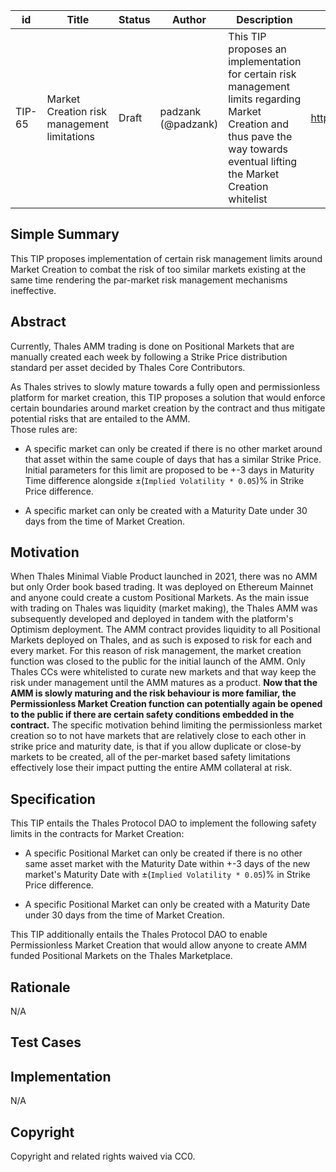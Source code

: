 
| id | Title | Status | Author | Description | Discussions to | Created |
| ----------- | ----------- | ----------- | ----------- | ----------- | ----------- | ----------- |
| TIP-65 | Market Creation risk management limitations | Draft | padzank (@padzank) | This TIP proposes an implementation for certain risk management limits regarding Market Creation and thus pave the way towards eventual lifting the Market Creation whitelist | https://discord.gg/8bzFdpGTrp | 2022-07-04

## Simple Summary

This TIP proposes implementation of certain risk management limits around Market Creation to combat the risk of too similar markets existing at the same time rendering the par-market risk management mechanisms ineffective.

## Abstract

Currently, Thales AMM trading is done on Positional Markets that are manually created each week by following a Strike Price distribution standard per asset decided by Thales Core Contributors.

As Thales strives to slowly mature towards a fully open and permissionless platform for market creation, this TIP proposes a solution that would enforce certain boundaries around market creation by the contract and thus mitigate potential risks that are entailed to the AMM.  
Those rules are:

- A specific market can only be created if there is no other market around that asset within the same couple of days that has a similar Strike Price. Initial parameters for this limit are proposed to be +-3 days in Maturity Time difference alongside ±(`Implied Volatility * 0.05`)% in Strike Price difference.

- A specific market can only be created with a Maturity Date under 30 days from the time of Market Creation.

## Motivation

When Thales Minimal Viable Product launched in 2021, there was no AMM but only Order book based trading. It was deployed on Ethereum Mainnet and anyone could create a custom Positional Markets. As the main issue with trading on Thales was liquidity (market making), the Thales AMM was subsequently developed and deployed in tandem with the platform's Optimism deployment. The AMM contract provides liquidity to all Positional Markets deployed on Thales, and as such is exposed to risk for each and every market. For this reason of risk management, the market creation function was closed to the public for the initial launch of the AMM. Only Thales CCs were whitelisted to curate new markets and that way keep the risk under management until the AMM matures as a product. **Now that the AMM is slowly maturing and the risk behaviour is more familiar, the Permissionless Market Creation function can potentially again be opened to the public if there are certain safety conditions embedded in the contract.** 
The specific motivation behind limiting the permissionless market creation so to not have markets that are relatively close to each other in strike price and maturity date, is that if you allow duplicate or close-by markets to be created, all of the per-market based safety limitations effectively lose their impact putting the entire AMM collateral at risk.  

## Specification

This TIP entails the Thales Protocol DAO to implement the following safety limits in the contracts for Market Creation:

- A specific Positional Market can only be created if there is no other same asset market with the Maturity Date within +-3 days of the new market's Maturity Date with ±(`Implied Volatility * 0.05`)% in Strike Price difference.

- A specific Positional Market can only be created with a Maturity Date under 30 days from the time of Market Creation.

This TIP additionally entails the Thales Protocol DAO to enable Permissionless Market Creation that would allow anyone to create AMM funded Positional Markets on the Thales Marketplace.

## Rationale

N/A

## Test Cases

## Implementation

N/A

## Copyright

Copyright and related rights waived via CC0.


